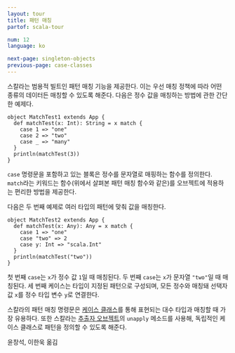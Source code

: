 ```yaml
---
layout: tour
title: 패턴 매칭
partof: scala-tour

num: 12
language: ko

next-page: singleton-objects
previous-page: case-classes
---
```


스칼라는 범용적 빌트인 패턴 매칭 기능을 제공한다. 이는 우선 매칭 정책에 따라 어떤 종류의 데이터든 매칭할 수 있도록 해준다.
다음은 정수 값을 매칭하는 방법에 관한 간단한 예제다.

    object MatchTest1 extends App {
      def matchTest(x: Int): String = x match {
        case 1 => "one"
        case 2 => "two"
        case _ => "many"
      }
      println(matchTest(3))
    }

`case` 명령문을 포함하고 있는 블록은 정수를 문자열로 매핑하는 함수를 정의한다. `match`라는 키워드는 함수(위에서 살펴본 패턴 매칭 함수와 같은)를 오브젝트에 적용하는 편리한 방법을 제공한다.

다음은 두 번째 예제로 여러 타입의 패턴에 맞춰 값을 매칭한다.

    object MatchTest2 extends App {
      def matchTest(x: Any): Any = x match {
        case 1 => "one"
        case "two" => 2
        case y: Int => "scala.Int"
      }
      println(matchTest("two"))
    }

첫 번째 `case`는 `x`가 정수 값 `1`일 때 매칭된다. 두 번째 `case`는 `x`가 문자열 `"two"`일 때 매칭된다. 세 번째 케이스는 타입이 지정된 패턴으로 구성되며, 모든 정수와 매칭돼 선택자 값 `x`를 정수 타입 변수 `y`로 연결한다.

스칼라의 패턴 매칭 명령문은 [케이스 클래스](case-classes.html)를 통해 표현되는 대수 타입과 매칭할 때 가장 유용하다.
또한 스칼라는 [추출자 오브젝트](extractor-objects.html)의 `unapply` 메소드를 사용해, 독립적인 케이스 클래스로 패턴을 정의할 수 있도록 해준다.

윤창석, 이한욱 옮김
